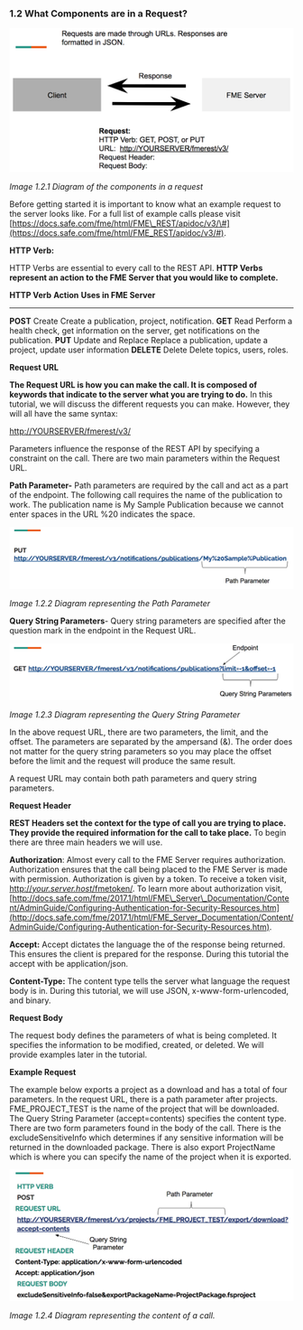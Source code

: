 ### 1.2 What Components are in a Request?

![](./Images/image1.2.1.request.png)

*Image 1.2.1 Diagram of the components in a request*

Before getting started it is important to know what an example request
to the server looks like. For a full list of example calls please visit
[https://docs.safe.com/fme/html/FME\_REST/apidoc/v3/\#](https://docs.safe.com/fme/html/FME_REST/apidoc/v3/#).

**HTTP Verb:**

HTTP Verbs are essential to every call to the REST API. **HTTP Verbs
represent an action to the FME Server that you would like to complete.**

  **HTTP Verb**   **Action**           **Uses in FME Server**
  --------------- -------------------- ----------------------------------------------------------------------------------------------
  **POST**        Create               Create a publication, project, notification.
  **GET**         Read                 Perform a health check, get information on the server, get notifications on the publication.
  **PUT**         Update and Replace   Replace a publication, update a project, update user information
  **DELETE**      Delete               Delete topics, users, roles.

**Request URL**

**The Request URL is how you can make the call. It is composed of
keywords that indicate to the server what you are trying to do.** In
this tutorial, we will discuss the different requests you can make.
However, they will all have the same syntax:

[http://YOURSERVER/fmerest/v3/](http://yourserver/fmerest/v3/)

Parameters influence the response of the REST API by specifying a
constraint on the call. There are two main parameters within the Request
URL.

**Path Parameter-** Path parameters are required by the call and act as
a part of the endpoint. The following call requires the name of the
publication to work. The publication name is My Sample Publication
because we cannot enter spaces in the URL %20 indicates the space.

![](./Images/image1.2.2.path.png)

*Image 1.2.2 Diagram representing the Path Parameter*

**Query String Parameters**- Query string parameters are specified after
the question mark in the endpoint in the Request URL.

![](./Images/image1.2.3.query.png)

*Image 1.2.3 Diagram representing the Query String Parameter*

In the above request URL, there are two parameters, the limit, and the
offset. The parameters are separated by the ampersand (&). The order
does not matter for the query string parameters so you may place the
offset before the limit and the request will produce the same result.

A request URL may contain both path parameters and query string
parameters.

**Request Header**

**REST Headers set the context for the type of call you are trying to
place. They provide the required information for the call to take
place.** To begin there are three main headers we will use.

**Authorization**: Almost every call to the FME Server requires
authorization. Authorization ensures that the call being placed to the
FME Server is made with permission. Authorization is given by a token.
To receive a token visit,
[http://*your.server.host*/fmetoken/](http://your.server.host/fmetoken/).
To learn more about authorization visit,
[http://docs.safe.com/fme/2017.1/html/FME\_Server\_Documentation/Content/AdminGuide/Configuring-Authentication-for-Security-Resources.htm](http://docs.safe.com/fme/2017.1/html/FME_Server_Documentation/Content/AdminGuide/Configuring-Authentication-for-Security-Resources.htm).

**Accept:** Accept dictates the language the of the response being
returned. This ensures the client is prepared for the response. During
this tutorial the accept with be application/json.

**Content-Type:** The content type tells the server what language the
request body is in. During this tutorial, we will use JSON,
x-www-form-urlencoded, and binary.

**Request Body**

The request body defines the parameters of what is being completed. It
specifies the information to be modified, created, or deleted. We will
provide examples later in the tutorial.

**Example Request**

The example below exports a project as a download and has a total of
four parameters. In the request URL, there is a path parameter after
projects. FME\_PROJECT\_TEST is the name of the project that will be
downloaded. The Query String Parameter (accept=contents) specifies the
content type. There are two form parameters found in the body of the
call. There is the excludeSensitiveInfo which determines if any
sensitive information will be returned in the downloaded package. There
is also export ProjectName which is where you can specify the name of
the project when it is exported.

![](./Images/image1.2.4.call.png)

*Image 1.2.4 Diagram representing the content of a call.*
